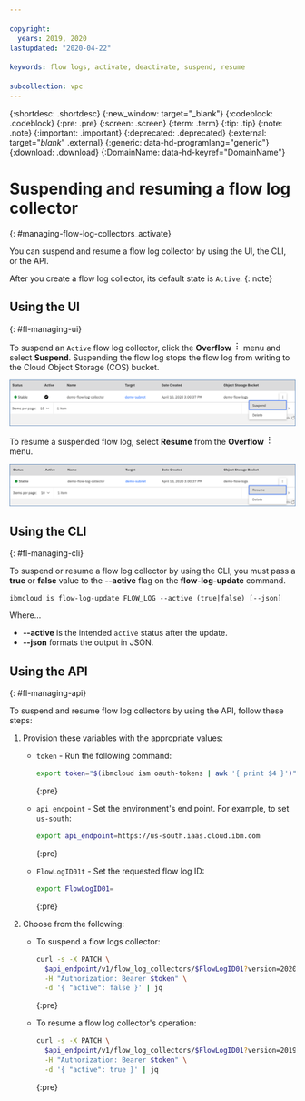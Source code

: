 ```yaml
---

copyright:
  years: 2019, 2020
lastupdated: "2020-04-22"

keywords: flow logs, activate, deactivate, suspend, resume

subcollection: vpc
---
```


{:shortdesc: .shortdesc}
{:new_window: target="_blank"}
{:codeblock: .codeblock}
{:pre: .pre}
{:screen: .screen}
{:term: .term}
{:tip: .tip}
{:note: .note}
{:important: .important}
{:deprecated: .deprecated}
{:external: target="_blank_" .external}
{:generic: data-hd-programlang="generic"}
{:download: .download}
{:DomainName: data-hd-keyref="DomainName"}

# Suspending and resuming a flow log collector
{: #managing-flow-log-collectors_activate}

You can suspend and resume a flow log collector by using the UI, the CLI, or the API.

After you create a flow log collector, its default state is `Active`.
{: note}

## Using the UI
{: #fl-managing-ui}

To suspend an `Active` flow log collector, click the **Overflow** ![Overflow menu](images/overflow.png) menu and select **Suspend**. Suspending the flow log stops the flow log from writing to the Cloud Object Storage (COS) bucket.  

![Suspend](/images/flow-log-suspend.png)

To resume a suspended flow log, select **Resume** from the **Overflow** ![Overflow menu](images/overflow.png) menu.

![Resume](/images/flow-log-resume.png)

## Using the CLI
{: #fl-managing-cli}

To suspend or resume a flow log collector by using the CLI, you must pass a **true** or **false** value to the **--active** flag on the **flow-log-update** command.

```
ibmcloud is flow-log-update FLOW_LOG --active (true|false) [--json]
```

Where...

* **--active** is the intended `active` status after the update.
* **--json** formats the output in JSON.

## Using the API
{: #fl-managing-api}

To suspend and resume flow log collectors by using the API, follow these steps:

1. Provision these variables with the appropriate values:

   * `token` - Run the following command:

      ```sh
      export token="$(ibmcloud iam oauth-tokens | awk '{ print $4 }')"
      ```
      {:pre}      

   * `api_endpoint` - Set the environment's end point. For example, to set `us-south`:

      ```sh      
      export api_endpoint=https://us-south.iaas.cloud.ibm.com
      ```
      {:pre}

   * `FlowLogID01t` - Set the requested flow log ID:

      ```sh
      export FlowLogID01=
      ```
      {:pre}

2. Choose from the following:

   * To suspend a flow logs collector:

      ```sh
      curl -s -X PATCH \
        $api_endpoint/v1/flow_log_collectors/$FlowLogID01?version=2020-05-03 \
        -H "Authorization: Bearer $token" \
        -d '{ "active": false }' | jq
      ```
      {:pre}

   * To resume a flow log collector's operation:

      ```sh
      curl -s -X PATCH \
        $api_endpoint/v1/flow_log_collectors/$FlowLogID01?version=2019-10-03 \
        -H "Authorization: Bearer $token" \
        -d '{ "active": true }' | jq
      ```      
      {:pre}
